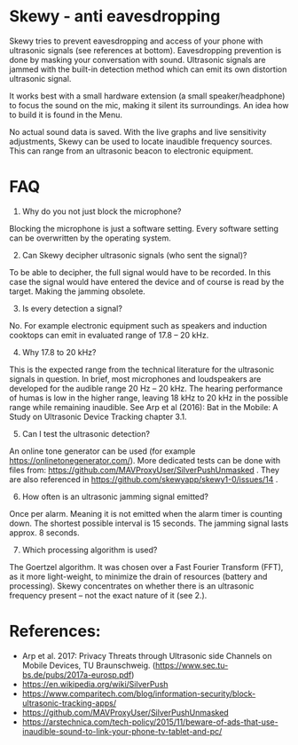 # Skewy - anti eavesdropping

Skewy tries to prevent eavesdropping and access of your phone with ultrasonic signals (see references at bottom). Eavesdropping prevention is done by masking your conversation with sound. Ultrasonic signals are jammed with the built-in detection method which can emit its own distortion ultrasonic signal.

It works best with a small hardware extension (a small speaker/headphone) to focus the sound on the mic, making it silent its surroundings. An idea how to build it is found in the Menu.

No actual sound data is saved. With the live graphs and live sensitivity adjustments, Skewy can be used to locate inaudible frequency sources. This can range from an ultrasonic beacon to electronic equipment.

# FAQ

1.	Why do you not just block the microphone?

Blocking the microphone is just a software setting. Every software setting can be overwritten by the operating system. 

2.	Can Skewy decipher ultrasonic signals (who sent the signal)?

To be able to decipher, the full signal would have to be recorded. In this case the signal would have entered the device and of course is read by the target. Making the jamming obsolete.

3.	Is every detection a signal?

No. For example electronic equipment such as speakers and induction cooktops can emit in evaluated range of 17.8 – 20 kHz.

4.	Why 17.8 to 20 kHz?

This is the expected range from the technical literature for the ultrasonic signals in question. In brief, most microphones and loudspeakers are developed for the audible range 20 Hz – 20 kHz. The hearing performance of humas is low in the higher range, leaving 18 kHz to 20 kHz in the possible range while remaining inaudible. See Arp et al (2016): Bat in the Mobile: A Study on Ultrasonic Device Tracking chapter 3.1.

5.	Can I test the ultrasonic detection?

An online tone generator can be used (for example https://onlinetonegenerator.com/).
More dedicated tests can be done with files from: https://github.com/MAVProxyUser/SilverPushUnmasked . They are also referenced in https://github.com/skewyapp/skewy1-0/issues/14 .

6.	How often is an ultrasonic jamming signal emitted?

Once per alarm. Meaning it is not emitted when the alarm timer is counting down. The shortest possible interval is 15 seconds. The jamming signal lasts approx. 8 seconds.

7.	Which processing algorithm is used?

The Goertzel algorithm. It was chosen over a Fast Fourier Transform (FFT), as it more light-weight, to minimize the drain of resources (battery and processing). Skewy concentrates on whether there is an ultrasonic frequency present – not the exact nature of it (see 2.).

# References:
* Arp et al. 2017: Privacy Threats through Ultrasonic side Channels on Mobile Devices, TU Braunschweig. (https://www.sec.tu-bs.de/pubs/2017a-eurosp.pdf)
* https://en.wikipedia.org/wiki/SilverPush
* https://www.comparitech.com/blog/information-security/block-ultrasonic-tracking-apps/
* https://github.com/MAVProxyUser/SilverPushUnmasked
* https://arstechnica.com/tech-policy/2015/11/beware-of-ads-that-use-inaudible-sound-to-link-your-phone-tv-tablet-and-pc/
